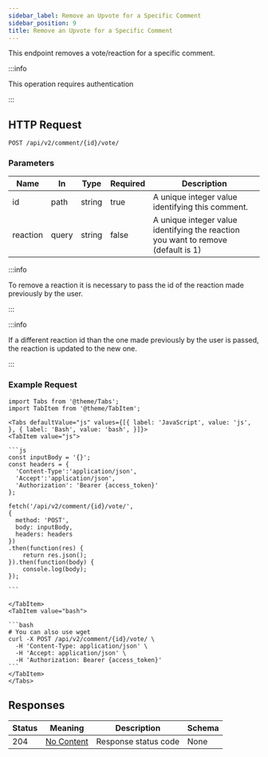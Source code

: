 ```yaml
---
sidebar_label: Remove an Upvote for a Specific Comment
sidebar_position: 9
title: Remove an Upvote for a Specific Comment
---
```


This endpoint removes a vote/reaction for a specific comment.

:::info

This operation requires authentication

:::

## HTTP Request

`POST /api/v2/comment/{id}/vote/`

### Parameters

| Name     | In    | Type   | Required | Description                                                                       |
|----------|-------|--------|----------|-----------------------------------------------------------------------------------|
| id       | path  | string | true     | A unique integer value identifying this comment.                                  |
| reaction | query | string | false    | A unique integer value identifying the reaction you want to remove (default is 1) |

:::info

To remove a reaction it is necessary to pass the id of the reaction made previously by the user.

:::

:::info

If a different reaction id than the one made previously by the user is passed, the reaction is updated to the new one.

:::

### Example Request

````mdx-code-block
import Tabs from '@theme/Tabs';
import TabItem from '@theme/TabItem';

<Tabs defaultValue="js" values={[{ label: 'JavaScript', value: 'js', }, { label: 'Bash', value: 'bash', }]}>
<TabItem value="js">

```js
const inputBody = '{}';
const headers = {
  'Content-Type':'application/json',
  'Accept':'application/json',
  'Authorization': 'Bearer {access_token}'
};

fetch('/api/v2/comment/{id}/vote/',
{
  method: 'POST',
  body: inputBody,
  headers: headers
})
.then(function(res) {
    return res.json();
}).then(function(body) {
    console.log(body);
});

```

</TabItem>
<TabItem value="bash">

```bash
# You can also use wget
curl -X POST /api/v2/comment/{id}/vote/ \
  -H 'Content-Type: application/json' \
  -H 'Accept: application/json' \
  -H 'Authorization: Bearer {access_token}'
```
</TabItem>
</Tabs>
````

## Responses

| Status | Meaning                                                         | Description | Schema |
|--------|-----------------------------------------------------------------|-------------|--------|
| 204    | [No Content](https://tools.ietf.org/html/rfc7231#section-6.3.5) | Response status code        | None   |






